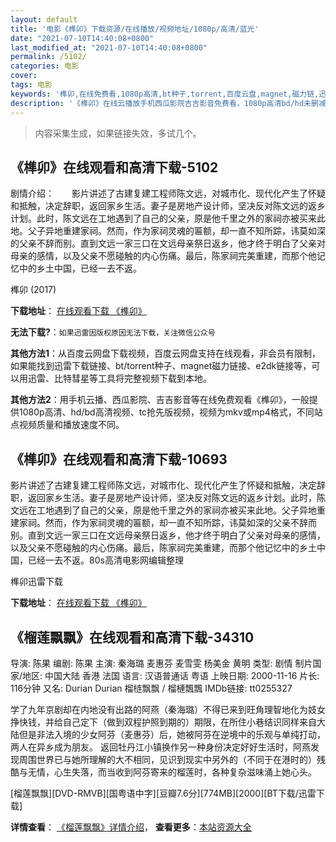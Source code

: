 ```yaml
---
layout: default
title: '电影《榫卯》下载资源/在线播放/视频地址/1080p/高清/蓝光'
date: "2021-07-10T14:40:08+0800"
last_modified_at: "2021-07-10T14:40:08+0800"
permalink: /5102/
categories: 电影
cover:
tags: 电影
keywords: '榫卯,在线免费看,1080p高清,bt种子,torrent,百度云盘,magnet,磁力链,迅雷下载资源'
description: '《榫卯》在线云播放手机西瓜影院吉吉影音免费看，1080p高清bd/hd未删减完整版和tc抢先枪版，mkv/mp4格式，附带bt/torrent种子、magnet/磁力链、百度云盘、网盘资源迅雷下载链接'
---
```


>内容采集生成，如果链接失效，多试几个。


## 《榫卯》在线观看和高清下载-5102

剧情介绍：　　影片讲述了古建复建工程师陈文远，对城市化、现代化产生了怀疑和抵触，决定辞职，返回家乡生活。妻子是房地产设计师，坚决反对陈文远的返乡计划。此时，陈文远在工地遇到了自己的父亲，原是他千里之外的家祠亦被买来此地。父子异地重建家祠。然而，作为家祠灵魂的匾额，却一直不知所踪，讳莫如深的父亲不辞而别。直到文远一家三口在文远母亲祭日返乡，他才终于明白了父亲对母亲的感情，以及父亲不愿碰触的内心伤痛。最后，陈家祠完美重建，而那个他记忆中的乡土中国，已经一去不返。


榫卯 (2017)

**下载地址**： [在线观看下载 《榫卯》](https://www.btbtdy.me/btdy/dy16684.html) 


**无法下载?**：`如果迅雷因版权原因无法下载，关注微信公众号 `

**其他方法1**：从百度云网盘下载视频，百度云网盘支持在线观看，非会员有限制，如果能找到迅雷下载链接、bt/torrent种子、magnet磁力链接、e2dk链接等，可以用迅雷、比特彗星等工具将完整视频下载到本地。

**其他方法2**：用手机云播、西瓜影院、吉吉影音等在线免费观看《榫卯》，一般提供1080p高清、hd/bd高清视频、tc抢先版视频，视频为mkv或mp4格式，不同站点视频质量和播放速度不同。


## 《榫卯》在线观看和高清下载-10693

影片讲述了古建复建工程师陈文远，对城市化、现代化产生了怀疑和抵触，决定辞职，返回家乡生活。妻子是房地产设计师，坚决反对陈文远的返乡计划。此时，陈文远在工地遇到了自己的父亲，原是他千里之外的家祠亦被买来此地。父子异地重建家祠。然而，作为家祠灵魂的匾额，却一直不知所踪，讳莫如深的父亲不辞而别。直到文远一家三口在文远母亲祭日返乡，他才终于明白了父亲对母亲的感情，以及父亲不愿碰触的内心伤痛。最后，陈家祠完美重建，而那个他记忆中的乡土中国，已经一去不返。80s高清电影网编辑整理


榫卯迅雷下载

**下载地址**： [在线观看下载 《榫卯》](https://www.993dy.com//vod-detail-id-35944.html) 


## 《榴莲飘飘》在线观看和高清下载-34310

导演: 陈果 编剧: 陈果 主演: 秦海璐 麦惠芬 麦雪雯 杨美金 黄明 类型: 剧情 制片国家/地区: 中国大陆 香港 法国 语言: 汉语普通话 粤语 上映日期: 2000-11-16 片长: 116分钟 又名: Durian Durian 榴梿飘飘 / 榴槤飄飄 IMDb链接: tt0255327

学了九年京剧却在内地没有出路的阿燕（秦海璐）不得已来到旺角理智地化为妓女挣快钱，并给自己定下（做到双程护照到期的）期限，在所住小巷结识同样来自大陆但是非法入境的少女阿芬（麦惠芬）后，她被阿芬在逆境中的乐观与单纯打动，两人在异乡成为朋友。 返回牡丹江小镇换作另一种身份决定好好生活时，阿燕发现周围世界已与她所理解的大不相同，见识到现实中另外的（不同于在港时的）残酷与无情，心生失落，而当收到阿芬寄来的榴莲时，各种复杂滋味涌上她心头。


[榴莲飘飘][DVD-RMVB][国粤语中字][豆瓣7.6分][774MB][2000][BT下载/迅雷下载]

**详情查看**： [《榴莲飘飘》详情介绍](/movie/34310/)， **查看更多**：[本站资源大全](/movie/t/all/)

